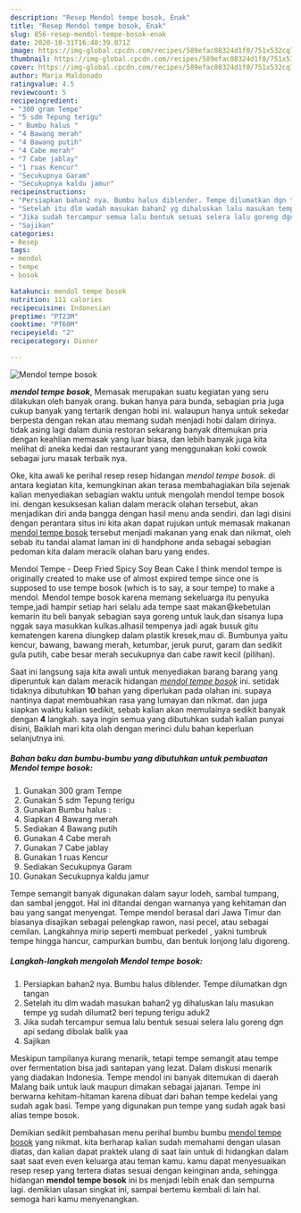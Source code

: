 ```yaml
---
description: "Resep Mendol tempe bosok, Enak"
title: "Resep Mendol tempe bosok, Enak"
slug: 856-resep-mendol-tempe-bosok-enak
date: 2020-10-31T16:40:39.071Z
image: https://img-global.cpcdn.com/recipes/589efac08324d1f0/751x532cq70/mendol-tempe-bosok-foto-resep-utama.jpg
thumbnail: https://img-global.cpcdn.com/recipes/589efac08324d1f0/751x532cq70/mendol-tempe-bosok-foto-resep-utama.jpg
cover: https://img-global.cpcdn.com/recipes/589efac08324d1f0/751x532cq70/mendol-tempe-bosok-foto-resep-utama.jpg
author: Maria Maldonado
ratingvalue: 4.5
reviewcount: 5
recipeingredient:
- "300 gram Tempe"
- "5 sdm Tepung terigu"
- " Bumbu halus "
- "4 Bawang merah"
- "4 Bawang putih"
- "4 Cabe merah"
- "7 Cabe jablay"
- "1 ruas Kencur"
- "Secukupnya Garam"
- "Secukupnya kaldu jamur"
recipeinstructions:
- "Persiapkan bahan2 nya. Bumbu halus diblender. Tempe dilumatkan dgn tangan"
- "Setelah itu dlm wadah masukan bahan2 yg dihaluskan lalu masukan tempe yg sudah dilumat2 beri tepung terigu aduk2"
- "Jika sudah tercampur semua lalu bentuk sesuai selera lalu goreng dgn api sedang dibolak balik yaa"
- "Sajikan"
categories:
- Resep
tags:
- mendol
- tempe
- bosok

katakunci: mendol tempe bosok 
nutrition: 111 calories
recipecuisine: Indonesian
preptime: "PT23M"
cooktime: "PT60M"
recipeyield: "2"
recipecategory: Dinner

---
```



![Mendol tempe bosok](https://img-global.cpcdn.com/recipes/589efac08324d1f0/751x532cq70/mendol-tempe-bosok-foto-resep-utama.jpg)

<b><i>mendol tempe bosok</i></b>, Memasak merupakan suatu kegiatan yang seru dilakukan oleh banyak orang. bukan hanya para bunda, sebagian pria juga cukup banyak yang tertarik dengan hobi ini. walaupun hanya untuk sekedar berpesta dengan rekan atau memang sudah menjadi hobi dalam dirinya. tidak asing lagi dalam dunia restoran sekarang banyak ditemukan pria dengan keahlian memasak yang luar biasa, dan lebih banyak juga kita melihat di aneka kedai dan restaurant yang menggunakan koki cowok sebagai juru masak terbaik nya.

Oke, kita awali ke perihal resep resep hidangan <i>mendol tempe bosok</i>. di antara kegiatan kita, kemungkinan akan terasa membahagiakan bila sejenak kalian menyediakan sebagian waktu untuk mengolah mendol tempe bosok ini. dengan kesuksesan kalian dalam meracik olahan tersebut, akan menjadikan diri anda bangga dengan hasil menu anda sendiri. dan lagi disini dengan perantara situs ini kita akan dapat rujukan untuk memasak makanan <u>mendol tempe bosok</u> tersebut menjadi makanan yang enak dan nikmat, oleh sebab itu tandai alamat laman ini di handphone anda sebagai sebagian pedoman kita dalam meracik olahan baru yang endes.

Mendol Tempe - Deep Fried Spicy Soy Bean Cake I think mendol tempe is originally created to make use of almost expired tempe since one is supposed to use tempe bosok (which is to say, a sour tempe) to make a mendol. Mendol tempe bosok karena memang sekeluarga itu penyuka tempe,jadi hampir setiap hari selalu ada tempe saat makan😄kebetulan kemarin itu beli banyak sebagian saya goreng untuk lauk,dan sisanya lupa nggak saya masukkan kulkas.alhasil tempenya jadi agak busuk gitu kematengen karena diungkep dalam plastik kresek,mau di. Bumbunya yaitu kencur, bawang, bawang merah, ketumbar, jeruk purut, garam dan sedikit gula putih, cabe besar merah secukupnya dan cabe rawit kecil (pilihan).


Saat ini langsung saja kita awali untuk menyediakan barang barang yang diperuntuk kan dalam meracik hidangan <u><i>mendol tempe bosok</i></u> ini. setidak tidaknya dibutuhkan <b>10</b> bahan yang diperlukan pada olahan ini. supaya nantinya dapat membuahkan rasa yang lumayan dan nikmat. dan juga siapkan waktu kalian sedikit, sebab kalian akan memulainya sedikit banyak dengan <b>4</b> langkah. saya ingin semua yang dibutuhkan sudah kalian punyai disini, Baiklah mari kita olah dengan merinci dulu bahan keperluan selanjutnya ini.

<!--inarticleads1-->

##### Bahan baku dan bumbu-bumbu yang dibutuhkan untuk pembuatan Mendol tempe bosok:

1. Gunakan 300 gram Tempe
1. Gunakan 5 sdm Tepung terigu
1. Gunakan  Bumbu halus :
1. Siapkan 4 Bawang merah
1. Sediakan 4 Bawang putih
1. Gunakan 4 Cabe merah
1. Gunakan 7 Cabe jablay
1. Gunakan 1 ruas Kencur
1. Sediakan Secukupnya Garam
1. Gunakan Secukupnya kaldu jamur


Tempe semangit banyak digunakan dalam sayur lodeh, sambal tumpang, dan sambal jenggot. Hal ini ditandai dengan warnanya yang kehitaman dan bau yang sangat menyengat. Tempe mendol berasal dari Jawa Timur dan biasanya disajikan sebagai pelengkap rawon, nasi pecel, atau sebagai cemilan. Langkahnya mirip seperti membuat perkedel , yakni tumbruk tempe hingga hancur, campurkan bumbu, dan bentuk lonjong lalu digoreng. 

<!--inarticleads2-->

##### Langkah-langkah mengolah Mendol tempe bosok:

1. Persiapkan bahan2 nya. Bumbu halus diblender. Tempe dilumatkan dgn tangan
1. Setelah itu dlm wadah masukan bahan2 yg dihaluskan lalu masukan tempe yg sudah dilumat2 beri tepung terigu aduk2
1. Jika sudah tercampur semua lalu bentuk sesuai selera lalu goreng dgn api sedang dibolak balik yaa
1. Sajikan


Meskipun tampilanya kurang menarik, tetapi tempe semangit atau tempe over fermentation bisa jadi santapan yang lezat. Dalam diskusi menarik yang diadakan Indonesia. Tempe mendol ini banyak ditemukan di daerah Malang baik untuk lauk maupun dimakan sebagai jajanan. Tempe ini berwarna kehitam-hitaman karena dibuat dari bahan tempe kedelai yang sudah agak basi. Tempe yang digunakan pun tempe yang sudah agak basi alias tempe bosok. 

Demikian sedikit pembahasan menu perihal bumbu bumbu <u>mendol tempe bosok</u> yang nikmat. kita berharap kalian sudah memahami dengan ulasan diatas, dan kalian dapat praktek ulang di saat lain untuk di hidangkan dalam saat saat even even keluarga atau teman kamu. kamu dapat menyesuaikan resep resep yang tertera diatas sesuai dengan keinginan anda, sehingga hidangan <b>mendol tempe bosok</b> ini bs menjadi lebih enak dan sempurna lagi. demikian ulasan singkat ini, sampai bertemu kembali di lain hal. semoga hari kamu menyenangkan.
